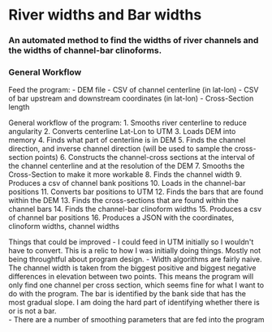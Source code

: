 # River widths and Bar widths
### An automated method to find the widths of river channels and the widths of channel-bar clinoforms.

### General Workflow
Feed the program: 
    - DEM file
    - CSV of channel centerline (in lat-lon)
    - CSV of bar upstream and downstream coordinates (in lat-lon)
    - Cross-Section length

General workflow of the program:
    1. Smooths river centerline to reduce angularity
    2. Converts centerline Lat-Lon to UTM
    3. Loads DEM into memory
    4. Finds what part of centerline is in DEM
    5. Finds the channel direction, and inverse channel direction (will be used to sample the cross-section points)
    6. Constructs the channel-cross sections at the interval of the channel centerline and at the resolution of the DEM
    7. Smooths the Cross-Section to make it more workable
    8. Finds the channel width
    9. Produces a csv of channel bank positions
    10. Loads in the channel-bar positions
    11. Converts bar positions to UTM
    12. Finds the bars that are found within the DEM
    13. Finds the cross-sections that are found within the channel bars
    14. Finds the channel-bar clinoform widths
    15. Produces a csv of channel bar positions
    16. Produces a JSON with the coordinates, clinoform widths, channel widths

Things that could be improved
    - I could feed in UTM initially so I wouldn't have to convert. This is a relic to how I was initially doing things. Mostly not being throughtful about program design. 
    - Width algorithms are fairly naive. The channel width is taken from the biggest positive and biggest negative differences in elevation between two points. This means the program will only find one channel per cross section, which seems fine for what I want to do with the program. The bar is identified by the bank side that has the most gradual slope. I am doing the hard part of identifying whether there is or is not a bar.  
    - There are a number of smoothing parameters that are fed into the program

